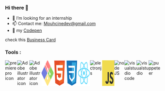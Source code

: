 ### Hi there 👋

* 🤔 I’m looking for an internship
* 📫 Contact me: Mouhcinedev@gmail.com
* :art: my [Codepen](https://codepen.io/MohcineDev)

check this [Business Card](https://mohcinedev.github.io/Business-Card/) 


<!--
**MohcineDev/MohcineDev** is a ✨ _special_ ✨ repository because its `README.md` (this file) appears on your GitHub profile.

Here are some ideas to get you started:

- 🔭 I’m currently working on ...
- 🌱 I’m currently learning ...
- 👯 I’m looking to collaborate on ...
- 🤔 I’m looking for help with ...
- 💬 Ask me about ...
- 📫 How to reach me: ...
- 😄 Pronouns: ...
- ⚡ Fun fact: ...
-document.querySelector('#id-ce38e65cc5db0555cf9b073b6f428bea').src
-->

### Tools : 
    
<div style="display:flex; justify-content:space-between; width:100%">
<img width=40px src="https://www.adobe.com/content/dam/cc/icons/premiere.svg" alt="premiere pro icon"/>
 <img width=40px  src="https://www.adobe.com/content/dam/shared/images/product-icons/svg/illustrator.svg" alt="Adobe illustrator icon"/>
 <img width=40px  src="https://www.adobe.com/content/dam/cc/us/en/creativecloud/max2020/mnemonics/photoshop.svg" alt="Adobe illustrator icon"/>
 <img  width=40px  src="bash.svg" alt="git bash">
 <img  width=40px  src="html.svg" alt="html">
 <img  width=40px  src="css.svg" alt="css">
 <img  width=40px  src="react.svg" alt="React JS">
 <img  width=40px  src="https://github.githubassets.com/images/icons/emoji/electron.png" alt="electronjs">
 <img  width=40px  src="https://raw.githubusercontent.com/github/explore/80688e429a7d4ef2fca1e82350fe8e3517d3494d/topics/javascript/javascript.png" alt="JS">
 <img  width=40px  src="https://nodejs.org/static/images/logo-light.svg" alt="node JS">
 <img  width=40px  src="https://visualstudio.microsoft.com/wp-content/uploads/2019/09/vs-code-responsive-01-1.png" alt="visualstudio code">
 <img  width=40px  src="https://visualstudio.microsoft.com/wp-content/uploads/2019/06/BrandVisualStudioWin2019-3.svg" alt="visualstudio">
 <img   width=40px src="https://user-images.githubusercontent.com/10379601/29446482-04f7036a-841f-11e7-9872-91d1fc2ea683.png" alt="puppeteer">  

 </div> 
